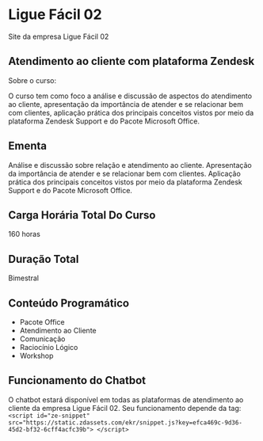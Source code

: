 # Ligue Fácil 02
Site da empresa Ligue Fácil 02

## Atendimento ao cliente com plataforma Zendesk
Sobre o curso:

O curso tem como foco a análise e discussão de aspectos do atendimento ao cliente, 
apresentação da importância de atender e se relacionar bem com clientes, aplicação prática 
dos principais conceitos vistos por meio da plataforma Zendesk Support e do Pacote Microsoft Office.

## Ementa
Análise e discussão sobre relação e atendimento ao cliente. Apresentação da importância de atender 
e se relacionar bem com clientes. Aplicação prática dos principais conceitos vistos por meio da 
plataforma Zendesk Support e do Pacote Microsoft Office.

## Carga Horária Total Do Curso
160 horas

## Duração Total 
Bimestral

## Conteúdo Programático
* Pacote Office
* Atendimento ao Cliente
* Comunicação
* Raciocínio Lógico
* Workshop

## Funcionamento do Chatbot
O chatbot estará disponível em todas as plataformas de atendimento ao cliente da empresa Ligue Fácil 02.
Seu funcionamento depende da tag: `<script id="ze-snippet" src="https://static.zdassets.com/ekr/snippet.js?key=efca469c-9d36-45d2-bf32-6cff4acfc39b"> </script>
`